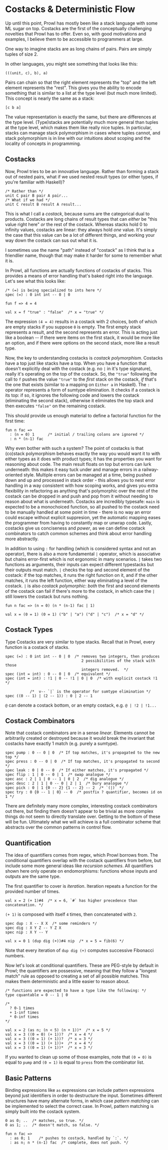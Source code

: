 # Costacks & Deterministic Flow
Up until this point, Prowl has mostly been like a stack language with some ML sugar on top. Costacks are the first of the conceptually challenging novelties that Prowl has to offer. Even so, with good motivations and examples, I believe them to be accessible to programmers at large. 

One way to imagine stacks are as long chains of pairs. Pairs are simply tuples of size 2. 

In other languages, you might see something that looks like this: 
```
(((unit, c), b), a)
```
Pairs can chain so that the right element represents the "top" and the left element represents the "rest". This gives you the ability to encode something that is similar to a list at the type level (but much more limited). This concept is nearly the same as a stack: 
```
[c b a]
```
The value representation is exactly the same, but there are differences at the type level. (Type)stacks are potentially much more general than tuples at the type level, which makes them like really nice tuples. In particular, stacks can manage stack polymorphism in cases where tuples cannot, and stack polymorphism is in line with our intuitions about scoping and the locality of concepts in programming. 

## Costacks

Now, Prowl tries to be an innovative language. Rather than forming a stack out of nested pairs, what if we used nested result types (or either types, if you're familiar with Haskell)? 

```
/* Rather than */
unit C pair B pair A pair...
/* What if we had */
unit C result B result A result...
```

This is what I call a *costack*, because sums are the categorical dual to products. Costacks are long chains of result types that can *either* be "this value right here" *or* the rest of the costack. Whereas stacks hold 0 to infinity values, costacks are linear: they always hold *one* value. It's simply the case that this value can be a lot of different things, and working your way down the costack can sus out what it is. 

I sometimes use the name "path" instead of "costack" as I think that is a friendlier name, though that may make it harder for some to remember what it is. 

In Prowl, all functions are actually functions of costacks of stacks. This provides a means of error handling that's baked right into the language. Let's see what this looks like: 

```
/* (=) is being specialized to ints here */
spec (=) : 0 int int -- 0 | 0

fun f => 4 = 4

val x = f "true" : "false"  /* x = "true" */
```

The expression `(4 = 4)` results in a costack with 2 choices, both of which are empty stacks if you suppose `0` is empty. The first empty stack represents a result, and the second represents an error. This is acting just like a boolean -- if there were items on the first stack, it would be more like an option, and if there were options on the second stack, more like a result type. 

Now, the key to understanding costacks is *costack polymorphism*. Costacks have a top just like stacks have a top. When you have a function that doesn't explicitly deal with the costack (e.g. no `|` in it's type signature), really it's operating on the top of the costack. So, the `"true"` following the call to `f` pushes the value `"true"` to the *first* stack on the costack, *if* that's the one that exists (similar to a mapping on `Either a` in Haskell). The `:` operator represents a form of sumtype elimination. It checks if a costack is its top: if so, it ignores the following code and lowers the costack (eliminating the second stack), otherwise it eliminates the top stack and then executes `"false"` on the remaining costack. 

This should provide us enough material to define a factorial function for the first time: 
```
fun n fac => 
  : (n = 0) 1      /* initial / trailing colons are ignored */
  : n * (n-1) fac
```

Why even bother with such a system? The point of costacks is that (co)stack polymorphism behaves exactly the way you would want it to with either types as it does with product types; it has the properties you want for reasoning about code. The main result floats on top but errors can lurk underneath: this makes it easy tuck under and manage errors in a railway-oriented style. Multiple errors can be managed at a time, being pushed down and up and processed in stack order - this allows you to nest error handling in a way consistent with how scoping works, and gives you extra flexibility in refactoring as anything that's polymorphic over the rest of the costack can be dropped in and push and pop from it without needing to reason about what is underneath. Costacks are incredibly typesafe: `main` is expected to be a monochoiced function, so all pushed to the costack need to be manually handled at some point in time - there is no way an error could escape without explicit suppresion, yet the automatic mapping eases the programmer from having to constantly map or unwrap code. Lastly, costacks give us conciseness and *power*, as we can define costack combinators to catch common schemes and think about error handling more abstractly. 

In addition to using `:` for handling (which is considered syntax and not an operator), there is also a more fundamental `|` operator, which is associative but chains error-first which is not ergonomic in many scenarios. `|` takes two functions as arguments, their inputs can expect different typestacks but their outputs must match. `|` checks the top and second element of the costack: if the top matches, it runs the right function on it, and if the other matches, it runs the left function, either way eliminating a level of the costack. `|` is also *costack polymorphic*: *both* the first and second elements of the costack can fail if there's more to the costack, in which case the `|` still lowers the costack but runs nothing. 
```
fun n fac => (n = 0) (n * (n-1) fac | 1)

val x = (0 = 1) (0 = 1) ("b" | "a") ("d" | "c")  /* x = "d" */
```

## Costack Types
Type Costacks are very similar to type stacks. Recall that in Prowl, every function is a costack of stacks. 
```
spec (=) : 0 int int -- 0 | 0  /* removes two integers, then produces 
                                  2 possibilities of the stack with those 
                                  integers removed.  */
spec (int = int) : 0 -- 0 | 0  /* equivalent */
spec (int = int) : !1 | 0 -- !1 | 0 | 0  /* with explicit costack !1 */

           /*  v-- `|` is the operator for sumtype elimination */
spec ((0 -- 1) | (2 -- 1)) : 0 | 2 -- 1
```

`@` can denote a costack bottom, or an empty costack, e.g. `@ | !2 | !1...`

## Costack Combinators
Note that costack combinators are in a sense *linear*. Elements cannot be arbitrarily created or destroyed because it would break the invariant that costacks have exactly 1 match (e.g. purely a sumtype). 
```
spec pump : 0 -- 0 | 0  /* If top matches, it's propagated to the new top */
spec press : 0 -- 0 | 0  /* If top matches, it's propagated to second  */
spec leak : 0 | 0 -- 0  /* If either matches, it's propagated */
spec flip : 1 | 0 -- 0 | 1  /* swap analogue */
spec asc : 2 | 1 | 0 -- 1 | 0 | 2  /* dig analogue */
spec desc : 2 | 1 | 0 -- 0 | 2 | 1  /* bury analogue */
spec pick : 0 | 1 {0 -- 2} {1 -- 2} -- 2  /* `(|)` */
spec try : 0 {0 -- 1 | 0} -- 0  /* postfix ? quantifier, becomes id on 1 */
```
There are definitely many more complex, interesting costack combinators out there, but finding them doesn't appear to be trivial as more complex things do not seem to directly translate over. Getting to the bottom of these will be fun. Ultimately what we will achieve is a full combinator scheme that abstracts over the common patterns in control flow. 

## Quantification
The idea of quantifiers comes from regex, which Prowl borrows from. The conditional quantifiers overlap with the costack quantifiers from before, but include some more general ideas like *recursion schemes*. All quantifiers shown here only operate on endomorphisms: functions whose inputs and outputs are the same type. 

The first quantifier to cover is *iteration*. Iteration repeats a function for the provided number of times. 

```
val x = 2 (+ 1)#4  /* x = 6, `#` has higher precedence than concatenation. */
```
`(+ 1)` is composed with itself `4` times, then concatenated with `2`. 
```
spec dup : X -- X X  /* some reminders */
spec dig : X Y Z -- Y Z X
spec nip : X Y -- Y

val x = 0 1 (dup dig (+))#4 nip  /* x = 5 = fib(6) */
```
Note that every iteration of `dup dig (+)` computes successive Fibonacci numbers. 

Now let's look at conditional quantifiers. These are PEG-style by default in Prowl; the quantifiers are possessive, meaning that they follow a "longest match" rule as opposed to creating a set of all possible matches. This makes them deterministic and a little easier to reason about. 

```
/* functions are expected to have a type like the following: */
type cquantable = 0 -- 1 | 0

/*
  ? 0-1 times
  + 1-inf times
  * 0-inf times
*/

val x = 2 (as n; (n < 5) (n + 1))*  /* x = 5 */
val x = 3 ((0 = 0) (+ 1))?  /* x = 4 */
val x = 3 ((0 = 1) (+ 1))?  /* x = 3 */
val x = 3 ((0 = 1) (+ 1))+  /* x = 4 */
val x = 3 ((0 = 1) (+ 1))*  /* x = 3 */
```

If you wanted to clean up some of those examples, note that `(0 = 0)` is equal to `pump` and `(0 = 1)` is equal to `press` from the combinator list. 

## Basic Patterns

Binding expressions like `as` expressions can include pattern expressions beyond just identifiers in order to destructure the input. Sometimes different structures have many alternate forms, in which case *pattern matching* can be implemented to select the correct case. In Prowl, pattern matching is simply built into the costack system. 

```
0 as 0; ..  /* matches, so true. */
0 as 1; ..  /* doesn't match, so false. */
```

```
fun n fac => 
  : as 0; 1    /* pushes to costack, handled by `:`. */
  : as n; n * (n-1) fac  /* complete, does not push. */
```
